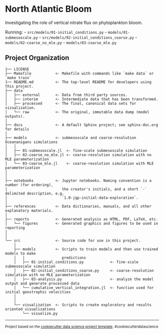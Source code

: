 North Atlantic Bloom
==============================

Investigating the role of vertical nitrate flux on phytoplankton bloom.

Running:
    - `src/models/01-initial_conditions.py`
    - `models/01-submesoscale.py`
    - `src/models/02-initial_conditions_coarse.py`
    - `models/02-coarse_no_mle.py`
    - `models/03-coarse_mle.py`

Project Organization
------------

    ├── LICENSE
    ├── Makefile           <- Makefile with commands like `make data` or `make train`
    ├── README.md          <- The top-level README for developers using this project.
    ├── data
    │   ├── external       <- Data from third party sources.
    │   ├── interim        <- Intermediate data that has been transformed.
    │   ├── processed      <- The final, canonical data sets for vizualization.
    │   └── raw            <- The original, immutable data dump (model outputs).
    │
    ├── docs               <- A default Sphinx project; see sphinx-doc.org for details
    │
    ├── models             <- submesoscale and coarse-resolution Oceananigans simulations
    │   │
    │   ├── 01-submesoscale.jl  <- fine-scale submesoscale simulation
    │   ├── 02-coarse_no_mle.jl <- coarse-resolution simulation with no MLE parameterization
    │   └── 03-coarse_mle.jl    <- coarse-resolution simulation with MLE parameterization
    │
    │
    ├── notebooks          <- Jupyter notebooks. Naming convention is a number (for ordering),
    │                         the creator's initials, and a short `-` delimited description, e.g.
    │                         `1.0-jqp-initial-data-exploration`.
    │
    ├── references         <- Data dictionaries, manuals, and all other explanatory materials.
    │
    ├── reports            <- Generated analysis as HTML, PDF, LaTeX, etc.
    │   └── figures        <- Generated graphics and figures to be used in reporting
    │
    │
    └── src                <- Source code for use in this project.
        │
        ├── models         <- Scripts to train models and then use trained models to make
        │   │                 predictions
        │   ├── 01-initial_conditions.py            <- fine-scale submesoscale simulation
        │   ├── 02-initial_conditions_coarse.py     <- coarse-resolution simulation with no MLE parameterization
        │   ├── 03-analysis.py                      <- analyze the model output and generate processed data        
        │   └── cumulative_vertical_integration.jl  <- function used for initial geostrophic velocities
        │
        │
        └── visualization  <- Scripts to create exploratory and results oriented visualizations
            └── visualize.py


--------

<p><small>Project based on the <a target="_blank" href="https://drivendata.github.io/cookiecutter-data-science/">cookiecutter data science project template</a>. #cookiecutterdatascience</small></p>
